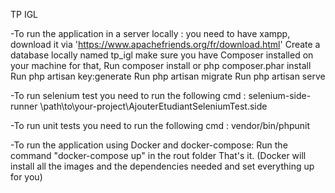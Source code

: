 TP IGL 

-To run the application in a server locally :
you need to have xampp, download it via 'https://www.apachefriends.org/fr/download.html'
Create a database locally named tp_igl
make sure you have Composer installed on your machine for that, Run composer install or php composer.phar install
Run php artisan key:generate
Run php artisan migrate
Run php artisan serve
 
-To run selenium test you need to run the following cmd :
selenium-side-runner \path\to\your-project\AjouterEtudiantSeleniumTest.side

-To run unit tests you need to run the following cmd :
vendor/bin/phpunit

-To run the application using Docker and docker-compose:
Run the command "docker-compose up" in the rout folder
That's it. (Docker will install all the images and the dependencies needed and set everything up for you)
